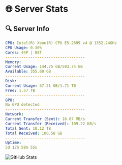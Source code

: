 # 🌐 Server Stats
## 🔍 Server Info
```yaml
CPU: Intel(R) Xeon(R) CPU E5-2699 v4 @ 1352.24GHz
CPU Usage: 0.30%
Cores: 44P | 88T
-----------------------------------
Memory:
Current Usage: 144.75 GB/503.74 GB
Available: 355.60 GB
-----------------------------------
Disk:
Current Usage: 57.21 GB/1.71 TB
Free: 1.57 TB
-----------------------------------
GPU:
No GPU detected
-----------------------------------
Network:
Current Transfer (Sent): 16.07 MB/s
Current Transfer (Received): 109.22 KB/s
Total Sent: 10.12 TB
Total Received: 100.58 GB
-----------------------------------
Uptime:
5d 12h 58m 55s
```
![GitHub Stats](https://img.shields.io/badge/Updated-2025-03-13_10:21:44-blue)